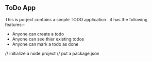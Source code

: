 ## ToDo App


This is porject contains a simple TODO application . it has the following features:-

- Anyone can create a todo
- Anyone can see thier existing todos
- Anyone can mark a todo as done

// initialize a node project 
// put a package.json